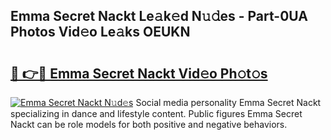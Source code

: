 ## Emma Secret Nackt Le𝚊k𝚎d N𝚞𝚍es - Part-0UA Photos Vid𝚎o Le𝚊ks OEUKN

# <h2><a href="http://fb7cuo6.evod.top/?m=Emma+Secret+Nackt">🔗 👉🔴 Emma Secret Nackt Vid𝚎o Ph𝚘t𝚘s</a></h2>

[![Emma Secret Nackt N𝚞d𝚎s](https://i.imgur.com/8V9OHl7.gif)](http://fb7cuo6.evod.top/?m=Emma+Secret+Nackt)
Social media personality Emma Secret Nackt specializing in dance and lifestyle content. Public figures Emma Secret Nackt can be role models for both positive and negative behaviors. 
